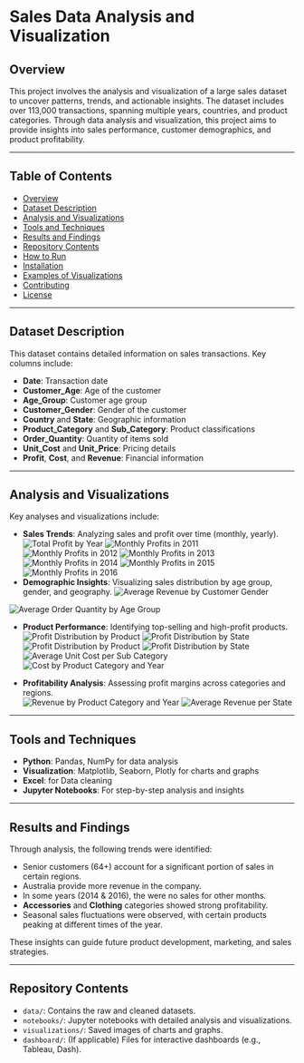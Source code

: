 # Sales Data Analysis and Visualization  

## **Overview**  
This project involves the analysis and visualization of a large sales dataset to uncover patterns, trends, and actionable insights. The dataset includes over 113,000 transactions, spanning multiple years, countries, and product categories. Through data analysis and visualization, this project aims to provide insights into sales performance, customer demographics, and product profitability.

---

## **Table of Contents**  
- [Overview](#overview)  
- [Dataset Description](#dataset-description)  
- [Analysis and Visualizations](#analysis-and-visualizations)  
- [Tools and Techniques](#tools-and-techniques)  
- [Results and Findings](#results-and-findings)  
- [Repository Contents](#repository-contents)  
- [How to Run](#how-to-run)  
- [Installation](#installation)  
- [Examples of Visualizations](#examples-of-visualizations)  
- [Contributing](#contributing)  
- [License](#license)  

---

## **Dataset Description**  
This dataset contains detailed information on sales transactions. Key columns include:  
- **Date**: Transaction date  
- **Customer_Age**: Age of the customer  
- **Age_Group**: Customer age group  
- **Customer_Gender**: Gender of the customer  
- **Country** and **State**: Geographic information  
- **Product_Category** and **Sub_Category**: Product classifications  
- **Order_Quantity**: Quantity of items sold  
- **Unit_Cost** and **Unit_Price**: Pricing details  
- **Profit**, **Cost**, and **Revenue**: Financial information  

---

## **Analysis and Visualizations**  
Key analyses and visualizations include:  
- **Sales Trends**: Analyzing sales and profit over time (monthly, yearly).
  ![Total Profit by Year](https://github.com/user-attachments/assets/6c833e7b-40de-4434-9329-d87a4fdd7aac)
  ![Monthly Profits in 2011](https://github.com/user-attachments/assets/b5f5e905-244e-430e-b760-99c17a57f1cd)
  ![Monthly Profits in 2012](https://github.com/user-attachments/assets/dfbf12b0-f43a-4779-8af6-5e7fef3e15eb)
![Monthly Profits in 2013](https://github.com/user-attachments/assets/056320f8-37de-4ed4-a372-03148b9ff522)
![Monthly Profits in 2014](https://github.com/user-attachments/assets/0ecae7e2-45a6-4cc0-b559-ff58ddb786e7)
![Monthly Profits in 2015](https://github.com/user-attachments/assets/b11993ba-51c7-4586-9764-d363f79d7d69)
![Monthly Profits in 2016](https://github.com/user-attachments/assets/dd145001-32ba-4a48-b40d-3b7f40db7c79)
- **Demographic Insights**: Visualizing sales distribution by age group, gender, and geography.
![Average Revenue by Customer Gender](https://github.com/user-attachments/assets/28660098-01d7-4544-8cbe-24261915d61e)

![Average Order Quantity by Age Group](https://github.com/user-attachments/assets/26ce7681-9a13-49fd-ba9c-00a03d6ae2a4)

- **Product Performance**: Identifying top-selling and high-profit products.  ![Profit Distribution by Product](https://github.com/user-attachments/assets/3d12d5d8-1aaf-400a-b0f3-82c479fec494)
![Profit Distribution by State](https://github.com/user-attachments/assets/9e5e247b-3990-4f37-b8be-5afcff3c85b8)
![Profit Distribution by Product](https://github.com/user-attachments/assets/3d12d5d8-1aaf-400a-b0f3-82c479fec494)
![Profit Distribution by State](https://github.com/user-attachments/assets/9e5e247b-3990-4f37-b8be-5afcff3c85b8)
![Average Unit Cost per Sub Category](https://github.com/user-attachments/assets/c7fd13da-85b2-497a-a82b-faccd68faf1f)
![Cost by Product Category and Year](https://github.com/user-attachments/assets/8fbda488-f09d-49ac-8f9d-d7074044a3d4)

- **Profitability Analysis**: Assessing profit margins across categories and regions.  
![Revenue by Product Category and Year](https://github.com/user-attachments/assets/139683ee-0ffc-4c50-ae46-bf52f43dcdf7)
![Average Revenue per State](https://github.com/user-attachments/assets/cf94b877-25f6-4de4-a1fa-53f0b1cbd7e9)

---

## **Tools and Techniques**  
- **Python**: Pandas, NumPy for data analysis  
- **Visualization**: Matplotlib, Seaborn, Plotly for charts and graphs
- **Excel**: for Data cleaning
- **Jupyter Notebooks**: For step-by-step analysis and insights  

---

## **Results and Findings**  
Through analysis, the following trends were identified:  
- Senior customers (64+) account for a significant portion of sales in certain regions.
- Australia provide more revenue in the company.
- In some years (2014 & 2016), the were no sales for other months.
- **Accessories** and **Clothing** categories showed strong profitability.  
- Seasonal sales fluctuations were observed, with certain products peaking at different times of the year.  

These insights can guide future product development, marketing, and sales strategies.  

---

## **Repository Contents**  
- `data/`: Contains the raw and cleaned datasets.  
- `notebooks/`: Jupyter notebooks with detailed analysis and visualizations.  
- `visualizations/`: Saved images of charts and graphs.  
- `dashboard/`: (If applicable) Files for interactive dashboards (e.g., Tableau, Dash).  
